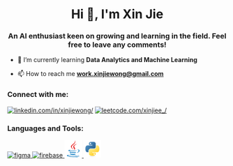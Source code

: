 <h1 align="center">Hi 👋, I'm Xin Jie</h1>
<h3 align="center">An AI enthusiast keen on growing and learning in the field. Feel free to leave any comments!</h3>

- 🌱 I’m currently learning **Data Analytics and Machine Learning**

- 📫 How to reach me **work.xinjiewong@gmail.com**

<h3 align="left">Connect with me:</h3>
<p align="left">
<a href="https://linkedin.com/in/linkedin.com/in/xinjiewong/" target="blank"><img align="center" src="https://raw.githubusercontent.com/rahuldkjain/github-profile-readme-generator/master/src/images/icons/Social/linked-in-alt.svg" alt="linkedin.com/in/xinjiewong/" height="30" width="40" /></a>
<a href="https://www.leetcode.com/leetcode.com/xinjiee_/" target="blank"><img align="center" src="https://raw.githubusercontent.com/rahuldkjain/github-profile-readme-generator/master/src/images/icons/Social/leet-code.svg" alt="leetcode.com/xinjiee_/" height="30" width="40" /></a>
</p>

<h3 align="left">Languages and Tools:</h3>
<p align="left"> <a href="https://www.figma.com/" target="_blank" rel="noreferrer"> <img src="https://www.vectorlogo.zone/logos/figma/figma-icon.svg" alt="figma" width="40" height="40"/> </a> <a href="https://firebase.google.com/" target="_blank" rel="noreferrer"> <img src="https://www.vectorlogo.zone/logos/firebase/firebase-icon.svg" alt="firebase" width="40" height="40"/> </a> <a href="https://www.java.com" target="_blank" rel="noreferrer"> <img src="https://raw.githubusercontent.com/devicons/devicon/master/icons/java/java-original.svg" alt="java" width="40" height="40"/> </a> <a href="https://www.python.org" target="_blank" rel="noreferrer"> <img src="https://raw.githubusercontent.com/devicons/devicon/master/icons/python/python-original.svg" alt="python" width="40" height="40"/> </a> </p>



